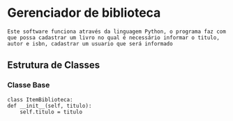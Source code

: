 # Gerenciador de biblioteca 
    Este software funciona através da linguagem Python, o programa faz com que possa cadastrar um livro no qual é necessário informar o titulo, autor e isbn, cadastrar um usuario que será informado 
## Estrutura de Classes


### Classe Base
    class ItemBiblioteca:
    def __init__(self, titulo):
        self.titulo = titulo